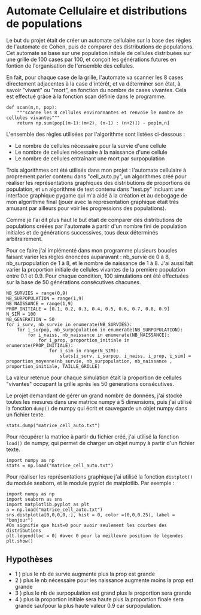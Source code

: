 **Automate Cellulaire et distributions de populations**
==

Le but du projet était de créer un automate cellulaire sur la base des règles
de l'automate de Cohen, puis de comparer des distributions de populations.
Cet automate se base sur une population initiale de cellules distribuées sur
une grille de 100 cases par 100, et conçoit les générations futures en fontion
de l'organisation de l'ensemble des cellules.

En fait, pour chaque case de la grille, l'automate va scanner les 8 cases
directement adjacentes à la case d'intérêt, et va déterminer son état, à savoir
"vivant" ou "mort", en fonction du nombre de cases vivantes. Cela est effectué grâce à la fonction scan définie dans le programme.

    def scan(m,n, pop):
        """scanne les 8 cellules environnantes et renvoie le nombre de cellules vivantes"""
        return np.sum(pop[(m-1):(m+2), (n-1) : (n+2)]) - pop[m,n]

L'ensemble des règles utilisées par l'algorithme sont listées ci-dessous :
- Le nombre de cellules nécessaire pour la survie d'une cellule
- Le nombre de cellules nécessaire à la naissance d'une cellule
- Le nombre de cellules entraînant une mort par surpopulation

Trois algorithmes ont été utilisés dans mon projet : l'automate cellulaire à
proprement parler contenu dans "cell_auto.py", un algorithmes créé pour
réaliser les représentations graphiques des distributions de proportions de
population, et un algorithme de test contenu dans "test.py" incluant une
interface graphique pygame qui m'a aidé à la création et au debogage de mon
algorithme final (jouer avec la représentation graphique était très amusant par ailleurs pour voir les progressions des populations).

Comme je l'ai dit plus haut le but était de comparer des distributions de populations créées par l'automate à partir d'un nombre fini de population initiales et de générations successives, tous deux déterminés arbitrairement.

Pour ce faire j'ai implémenté dans mon programme plusieurs boucles faisant
varier les règles énoncées auparavant : nb_survie de 0 à 8, nb_surpopulation de
1 à 8, et le nombre de naissance de 1 à 8. J'ai aussi fait varier la proportion
initiale de cellules vivantes de la première population entre 0.1 et 0.9.
Pour chaque condition, 100 simulations ont été effectuées sur la base de 50
générations consécutives chacunes.

    NB_SURVIES = range(0,9)
    NB_SURPOPULATION = range(1,9)
    NB_NAISSANCE = range(1,9)
    PROP_INITIALE = [0.1, 0.2, 0.3, 0.4, 0.5, 0.6, 0.7, 0.8, 0.9]
    N_SIM = 100
    NB_GENERATION = 50
    for i_surv, nb_survie in enumerate(NB_SURVIES):
        for i_surpop, nb_surpopulation in enumerate(NB_SURPOPULATION):
            for i_naiss, nb_naissance in enumerate(NB_NAISSANCE):
                for i_prop, proportion_initiale in enumerate(PROP_INITIALE):
                    for i_sim in range(N_SIM):
                        stats[i_surv, i_surpop, i_naiss, i_prop, i_sim] = proportion_moyenne(nb_survie, nb_surpopulation, nb_naissance , proportion_initiale, TAILLE_GRILLE)

La valeur retenue pour chaque simulation était la proportion de cellules
"vivantes" occupant la grille après les 50 générations consécutives.

Le projet demandant de gérer un grand nombre de données, j'ai stocké toutes les mesures dans une matrice numpy à 5 dimensions, puis j'ai utilisé la fonction `dump()` de numpy qui écrit et sauvegarde un objet numpy dans un fichier texte.

    stats.dump("matrice_cell_auto.txt")

Pour récupérer la matrice à partir du fichier créé, j'ai utilisé la fonction
`load()` de numpy, qui permet de charger un objet numpy à partir d'un fichier texte.

    import numpy as np
    stats = np.load("matrice_cell_auto.txt")

Pour réaliser les représentations graphique j'ai utilisé la fonction `distplot()` du module seaborn, et le module pyplot de matplotlib.
Par exemple :

    import numpy as np
    import seaborn as sns
    import matplotlib.pyplot as plt
    a = np.load("matrice_cell_auto.txt")
    sns.distplot(a[0,0,0,0,:], hist = 0, color =(0,0,0.25), label = "bonjour")
    #On signifie que hist=0 pour avoir seulement les courbes des distributions
    plt.legend(loc = 0) #avec 0 pour la meilleure position de légendes
    plt.show()

Hypothèses
--

- 1 ) plus le nb de survie augmente plus la prop est grande
- 2 ) plus le nb nécessaire pour les naissance augmente moins la prop est grande
- 3 ) plus le nb de surpopulation est grand plus la proportion sera grande
- 4 ) plus la proportion initiale sera haute plus la proportion finale sera grande saufpour la plus haute valeur 0.9 car surpopulation.
